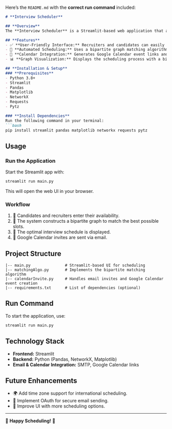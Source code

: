 Here’s the `README.md` with the **correct run command** included:  

```md
# **Interview Scheduler**

## **Overview**
The **Interview Scheduler** is a Streamlit-based web application that allows recruiters and candidates to input their availability, automatically finds optimal interview slots using a matching algorithm, and sends Google Calendar invites.

## **Features**
- ✅ **User-Friendly Interface:** Recruiters and candidates can easily enter their available time slots.
- 🔄 **Automated Scheduling:** Uses a bipartite graph matching algorithm to find the best interview slots.
- 📅 **Calendar Integration:** Generates Google Calendar event links and sends email invitations.
- 📊 **Graph Visualization:** Displays the scheduling process with a bipartite graph representation.

## **Installation & Setup**
### **Prerequisites**
- Python 3.8+
- Streamlit
- Pandas
- Matplotlib
- NetworkX
- Requests
- Pytz

### **Install Dependencies**
Run the following command in your terminal:
```bash
pip install streamlit pandas matplotlib networkx requests pytz
```

## **Usage**
### **Run the Application**
Start the Streamlit app with:
```bash
streamlit run main.py
```
This will open the web UI in your browser.

### **Workflow**
1. 📝 Candidates and recruiters enter their availability.
2. 🔗 The system constructs a bipartite graph to match the best possible slots.
3. 📆 The optimal interview schedule is displayed.
4. 📩 Google Calendar invites are sent via email.

## **Project Structure**
```
|-- main.py               # Streamlit-based UI for scheduling
|-- matchingAlgo.py       # Implements the bipartite matching algorithm
|-- calendarInvite.py     # Handles email invites and Google Calendar event creation
|-- requirements.txt      # List of dependencies (optional)
```

## **Run Command**
To start the application, use:
```bash
streamlit run main.py
```

## **Technology Stack**
- **Frontend:** Streamlit
- **Backend:** Python (Pandas, NetworkX, Matplotlib)
- **Email & Calendar Integration:** SMTP, Google Calendar links

## **Future Enhancements**
- 🌍 Add time zone support for international scheduling.
- 🔐 Implement OAuth for secure email sending.
- 🎨 Improve UI with more scheduling options.

---

🚀 **Happy Scheduling!** 🚀
```
